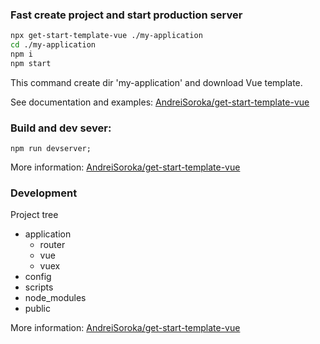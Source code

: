 ### Fast create project and start production server

```bash
npx get-start-template-vue ./my-application
cd ./my-application
npm i
npm start
```

This command create dir 'my-application' and download Vue template.

See documentation and examples: [AndreiSoroka/get-start-template-vue](https://github.com/AndreiSoroka/get-start-template-vue/)

### Build and dev sever:
```bush
npm run devserver;
```

More information: [AndreiSoroka/get-start-template-vue](https://github.com/AndreiSoroka/get-start-template-vue/)

### Development

Project tree

 * application
   * router
   * vue
   * vuex
 * config
 * scripts
 * node_modules
 * public

More information: [AndreiSoroka/get-start-template-vue](https://github.com/AndreiSoroka/get-start-template-vue/)
